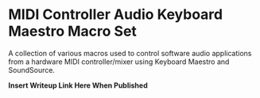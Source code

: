 # MIDI Controller Audio Keyboard Maestro Macro Set

A collection of various macros used to control software audio applications from a hardware MIDI controller/mixer using Keyboard Maestro and SoundSource.

**Insert Writeup Link Here When Published**

